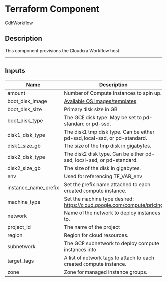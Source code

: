 # Terraform Component

CdhWorkflow

## Description

This component provisions the Cloudera Workflow host.

---
<!-- BEGINNING OF PRE-COMMIT-TERRAFORM DOCS HOOK -->

## Inputs

| Name | Description | Type | Default | Required |
|------|-------------|:----:|:-----:|:-----:|
| amount | Number of Compute Instances to spin up. | string | - | yes |
| boot_disk_image | [Available OS images/templates](https://cloud.google.com/compute/docs/images) | string | - | yes |
| boot_disk_size | Primary disk size in GB | string | `20` | no |
| boot_disk_type | The GCE disk type. May be set to pd-standard or pd-ssd. | string | `pd-standard` | no |
| disk1_disk_type | The disk1 tmp disk type. Can be either pd-ssd, local-ssd, or pd-standard. | string | `pd-ssd` | no |
| disk1_size_gb | The size of the tmp disk in gigabytes. | string | - | yes |
| disk2_disk_type | The disk2  disk type. Can be either pd-ssd, local-ssd, or pd-standard. | string | - | yes |
| disk2_size_gb | The size of the disk in gigabytes. | string | - | yes |
| env | Used for referencing TF_VAR_env | string | - | yes |
| instance_name_prefix | Set the prefix name attached to each created compute instance. | string | - | yes |
| machine_type | Set the machine type desired: https://cloud.google.com/compute/pricing | string | - | yes |
| network | Name of the network to deploy instances to. | string | `default` | no |
| project_id | The name of the project | string | - | yes |
| region | Region for cloud resources. | string | - | yes |
| subnetwork | The GCP subnetwork to deploy compute instances into | string | `default` | no |
| target_tags | A list of network tags to attach to each created compute instance. | list | - | yes |
| zone | Zone for managed instance groups. | string | - | yes |

<!-- END OF PRE-COMMIT-TERRAFORM DOCS HOOK -->